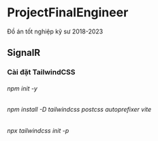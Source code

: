 # ProjectFinalEngineer

Đồ án tốt nghiệp kỹ sư 2018-2023

## SignalR
### Cài đặt TailwindCSS
###### npm  init -y
###### npm install -D tailwindcss postcss autoprefixer vite
###### npx tailwindcss init -p

